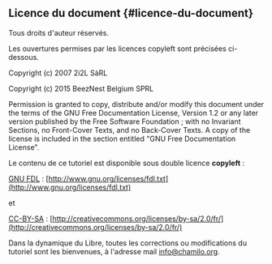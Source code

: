## Licence du document {#licence-du-document}

Tous droits d&#039;auteur réservés.

Les ouvertures permises par les licences copyleft sont précisées ci-dessous.

Copyright (c) 2007 2i2L SàRL

Copyright (c) 2015 BeezNest Belgium SPRL

Permission is granted to copy, distribute and/or modify this document under the terms of the GNU Free Documentation License, Version 1.2 or any later version published by the Free Software Foundation ; with no Invariant Sections, no Front-Cover Texts, and no Back-Cover Texts. A copy of the license is included in the section entitled &quot;GNU Free Documentation License&quot;.

Le contenu de ce tutoriel est disponible sous double licence **copyleft** :

[GNU FDL](http://www.gnu.org/licenses/fdl.txt) : [http://www.gnu.org/licenses/fdl.txt](http://www.gnu.org/licenses/fdl.txt)

et

[CC-BY-SA](http://creativecommons.org/licenses/by-sa/2.0/fr/) : [http://creativecommons.org/licenses/by-sa/2.0/fr/](http://creativecommons.org/licenses/by-sa/2.0/fr/)

Dans la dynamique du Libre, toutes les corrections ou modifications du tutoriel sont les bienvenues, à l&#039;adresse mail info@chamilo.org.